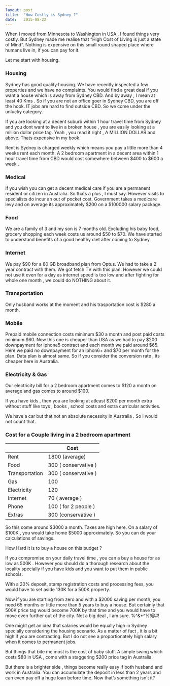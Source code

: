 ```yaml
---
layout: post
title:  "How Costly is Sydney ?"
date:   2015-08-22
---
```


When I moved from Minnesota to Washington in USA , I found things very costly. But Sydney made me realise that “High Cost of Living is just a state of Mind”. Nothing is expensive on this small round shaped place where humans live in, if you can pay for it.

Let me start with housing.

### Housing 

Sydney has good quality housing. We have recently inspected a few properties and we have no complaints. You would find a great deal if you want a house which is away from Sydney CBD. And by away , I mean at least 40 Kms . So if you are not an office goer in Sydney CBD, you are off the hook. IT jobs are hard to find outside CBD. So we come under the unlucky category.

If you are looking at a decent suburb within 1 hour travel time from Sydney and you dont want to live in a broken house , you are easily looking at a million dollar price tag. Yeah , you read it right , A MILLION DOLLAR and above. Thats expensive in my book.

Rent is Sydney is charged weekly which means you pay a little more than 4 weeks rent each month. A 2 bedroom apartment in a decent area within 1 hour travel time from CBD would cost somewhere between $400 to $600 a week .

### Medical

If you wish you can get a decent medical care if you are a permanent resident or citizen in Australia. So thats a plus , I must say. However visits to specialists do incur an out of pocket cost. Government takes a medicare levy and on average its approximately $200 on a $100000 salary package.

### Food

We are a family of 3 and my son is 7 months old. Excluding his baby food, grocery shopping each week costs us around $50 to $70. We have started to understand benefits of a good healthy diet after coming to Sydney.

### Internet

We pay $90 for a 80 GB broadband plan from Optus. We had to take a 2 year contract with them. We got fetch TV with this plan. However we could not use it even for a day as internet speed is too low and after fighting for whole one month , we could do NOTHING about it.

### Transportation

Only husband works at the moment and his trasportation cost is $280 a month.

### Mobile

Prepaid mobile connection costs minimum $30 a month and post paid costs minimum $60. Now this one is cheaper than USA as we had to pay $200 downpayment for iphone5 contract and each month we paid around $65. Here we paid no downpayment for an iphon6+ and $70 per month for the plan. Data plan is almost same. So if you consider the conversion rate , its cheaper here in Australia.

### Electricity & Gas

Our electricity bill for a 2 bedroom apartment comes to $120 a month on average and gas comes to around $100.

If you have kids , then you are looking at atleast $200 per month extra without stuff like toys , books , school costs and extra curricular activities.

We have a car but that not an absolute necessity in Australia . So I would not count that.

### Cost for a Couple living in a 2 bedroom apartment

| | Cost 
|---|--- 
| Rent| 1800 (average) 
| Food| 300 ( conservative )
| Transportation | 300 ( conservative )
| Gas | 100
| Electricity | 120
| Internet | 70 ( average )
| Phone | 100 ( for 2 people )
| Extras | 300 (conservative )

So this come around $3000 a month. Taxes are high here. On a salary of $100K , you would take home $5000 approximately. So you can do your calculations of savings.

How Hard it is to buy a house on this budget ?

If you compromise on your daily travel time , you can a buy a house for as low as 500K . However you should do a thorough research about the locality specially if you have kids and you want to put them in public schools.

With a 20% deposit, stamp registration costs and processing fees, you would have to set aside 130K for a 500K property.

Now if you are starting from zero and with a $2000 saving per month, you need 65 months or little more than 5 years to buy a house. But certainly that 500K price tag would become 700K by that time and you would have to move even further out of the city. Not a big deal , I am sure. %^&*^%!@#!

One might get an idea that salaries would be equally high in Sydney specially considering the housing scenario. As a matter of fact , it is a bit high if you are contracting. But I do not see a proportionately high salary when it comes to permanent jobs.

But things that bite me most is the cost of baby stuff. A simple swing which costs $80 in USA , come with a staggering $200 price tag in Australia.

But there is a brighter side , things become really easy if both husband and work in Australia. You can accumulate the deposit in less than 2 years and can even pay off a huge loan before time. Now that’s something isn’t it?
 